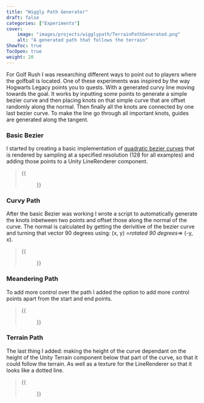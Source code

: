 ```yaml
---
title: "Wiggly Path Generator"
draft: false
categories: ["Experiments"]
cover:
    image: "images/projects/wigglypath/TerrainPathGenerated.png"
    alt: "A generated path that follows the terrain"
ShowToc: true
TocOpen: true
weight: 20
---
```


For Golf Rush I was researching different ways to
point out to players where the golfball is located.
One of these experiments was inspired by the way
Hogwarts Legacy points you to quests. With a
generated curvy line moving towards the goal.
It works by inputting some points to generate a
simple bezier curve and then placing knots on that
simple curve that are offset randomly along the
normal. Then finally all the knots are connected by
one last bezier curve. To make the line go through
all important knots, guides are generated along the
tangent.


### Basic Bezier
I started by creating a basic implementation of [quadratic bezier curves](https://en.wikipedia.org/wiki/B%C3%A9zier_curve#Quadratic_B%C3%A9zier_curves) that is rendered by sampling at a specified resolution (128 for all examples) and adding those points to a Unity LineRenderer component.
> {{<figure src="/images/projects/wigglypath/BezierCurveGenerated.png" align=left width=500 >}}

### Curvy Path 
After the basic Bezier was working I wrote a script to automatically generate the knots inbetween two points and offset those along the normal of the curve. The normal is calculated by getting the derivitive of the bezier curve and turning that vector 90 degrees using: (x, y) =*rotated 90 degrees*=> (-y, x).
> {{<figure src="/images/projects/wigglypath/CurvyPathGenerated.png" align=left width=500 >}}

### Meandering Path
To add more control over the path I added the option to add more control points apart from the start and end points.
> {{<figure src="/images/projects/wigglypath/PathGeneratorShowcase.gif" align=left width=500 >}}

### Terrain Path
The last thing I added: making the height of the curve dependant on the height of the Unity Terrain component below that part of the curve, so that it could follow the terrain. 
As well as a texture for the LineRenderer so that it looks like a dotted line.
> {{<figure src="/images/projects/wigglypath/TerrainPathGenerated.png" align=left width=500 >}}


